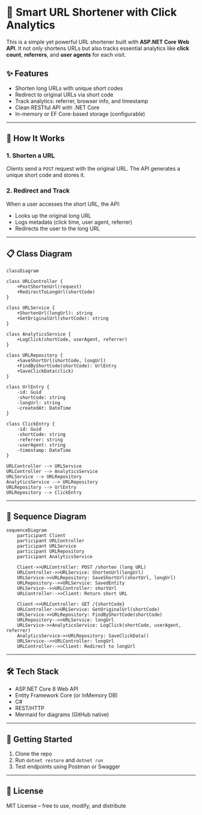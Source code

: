 # 🔗 Smart URL Shortener with Click Analytics

This is a simple yet powerful URL shortener built with **ASP.NET Core Web API**. It not only shortens URLs but also tracks essential analytics like **click count**, **referrers**, and **user agents** for each visit.

## ✨ Features

- Shorten long URLs with unique short codes
- Redirect to original URLs via short code
- Track analytics: referrer, browser info, and timestamp
- Clean RESTful API with .NET Core
- In-memory or EF Core-based storage (configurable)

---

## 📌 How It Works

### 1. Shorten a URL
Clients send a `POST` request with the original URL. The API generates a unique short code and stores it.

### 2. Redirect and Track
When a user accesses the short URL, the API:
- Looks up the original long URL
- Logs metadata (click time, user agent, referrer)
- Redirects the user to the long URL

---

## 📋 Class Diagram

```mermaid
classDiagram

class URLController {
    +PostShortenUrl(request)
    +RedirectToLongUrl(shortCode)
}

class URLService {
    +ShortenUrl(longUrl): string
    +GetOriginalUrl(shortCode): string
}

class AnalyticsService {
    +LogClick(shortCode, userAgent, referrer)
}

class URLRepository {
    +SaveShortUrl(shortCode, longUrl)
    +FindByShortCode(shortCode): UrlEntry
    +SaveClickData(click)
}

class UrlEntry {
    -id: Guid
    -shortCode: string
    -longUrl: string
    -createdAt: DateTime
}

class ClickEntry {
    -id: Guid
    -shortCode: string
    -referrer: string
    -userAgent: string
    -timestamp: DateTime
}

URLController --> URLService
URLController --> AnalyticsService
URLService --> URLRepository
AnalyticsService --> URLRepository
URLRepository --> UrlEntry
URLRepository --> ClickEntry
````

---

## 🔁 Sequence Diagram

```mermaid
sequenceDiagram
    participant Client
    participant URLController
    participant URLService
    participant URLRepository
    participant AnalyticsService

    Client->>URLController: POST /shorten (long URL)
    URLController->>URLService: ShortenUrl(longUrl)
    URLService->>URLRepository: SaveShortUrl(shortUrl, longUrl)
    URLRepository-->>URLService: SavedEntity
    URLService-->>URLController: shortUrl
    URLController-->>Client: Return short URL

    Client->>URLController: GET /{shortCode}
    URLController->>URLService: GetOriginalUrl(shortCode)
    URLService->>URLRepository: FindByShortCode(shortCode)
    URLRepository-->>URLService: longUrl
    URLService->>AnalyticsService: LogClick(shortCode, userAgent, referrer)
    AnalyticsService->>URLRepository: SaveClickData()
    URLService-->>URLController: longUrl
    URLController-->>Client: Redirect to longUrl
```

---

## 🛠️ Tech Stack

* ASP.NET Core 8 Web API
* Entity Framework Core (or InMemory DB)
* C#
* REST/HTTP
* Mermaid for diagrams (GitHub native)

---

## 🚀 Getting Started

1. Clone the repo
2. Run `dotnet restore` and `dotnet run`
3. Test endpoints using Postman or Swagger

---

## 📄 License

MIT License – free to use, modify, and distribute
